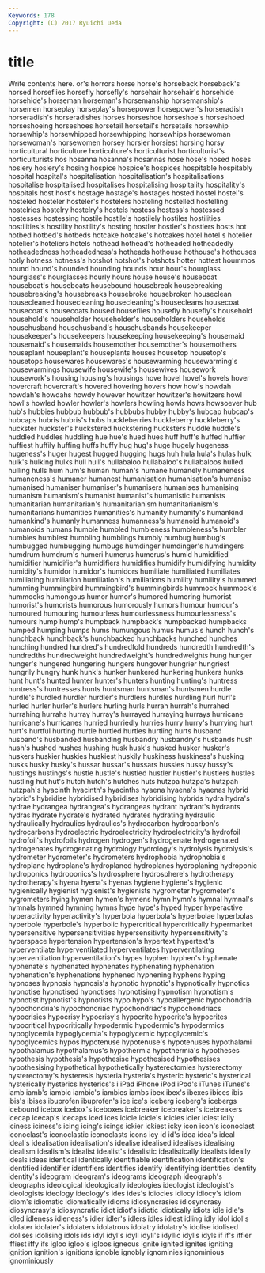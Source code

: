 ```yaml
---
Keywords: 178 
Copyright: (C) 2017 Ryuichi Ueda
---
```


# title

Write contents here.
or's horrors horse horse's horseback horseback's horsed
horseflies horsefly horsefly's horsehair horsehair's horsehide horsehide's horseman horseman's horsemanship
horsemanship's horsemen horseplay horseplay's horsepower horsepower's horseradish horseradish's horseradishes horses
horseshoe horseshoe's horseshoed horseshoeing horseshoes horsetail horsetail's horsetails horsewhip horsewhip's
horsewhipped horsewhipping horsewhips horsewoman horsewoman's horsewomen horsey horsier horsiest horsing
horsy horticultural horticulture horticulture's horticulturist horticulturist's horticulturists hos hosanna hosanna's
hosannas hose hose's hosed hoses hosiery hosiery's hosing hospice hospice's
hospices hospitable hospitably hospital hospital's hospitalisation hospitalisation's hospitalisations hospitalise hospitalised
hospitalises hospitalising hospitality hospitality's hospitals host host's hostage hostage's hostages
hosted hostel hostel's hosteled hosteler hosteler's hostelers hosteling hostelled hostelling
hostelries hostelry hostelry's hostels hostess hostess's hostessed hostesses hostessing hostile
hostile's hostilely hostiles hostilities hostilities's hostility hostility's hosting hostler hostler's
hostlers hosts hot hotbed hotbed's hotbeds hotcake hotcake's hotcakes hotel
hotel's hotelier hotelier's hoteliers hotels hothead hothead's hotheaded hotheadedly hotheadedness
hotheadedness's hotheads hothouse hothouse's hothouses hotly hotness hotness's hotshot hotshot's
hotshots hotter hottest hoummos hound hound's hounded hounding hounds hour
hour's hourglass hourglass's hourglasses hourly hours house house's houseboat houseboat's
houseboats housebound housebreak housebreaking housebreaking's housebreaks housebroke housebroken houseclean housecleaned
housecleaning housecleaning's housecleans housecoat housecoat's housecoats housed houseflies housefly housefly's
household household's householder householder's householders households househusband househusband's househusbands housekeeper
housekeeper's housekeepers housekeeping housekeeping's housemaid housemaid's housemaids housemother housemother's housemothers
houseplant houseplant's houseplants houses housetop housetop's housetops housewares housewares's housewarming
housewarming's housewarmings housewife housewife's housewives housework housework's housing housing's housings
hove hovel hovel's hovels hover hovercraft hovercraft's hovered hovering hovers
how how's howdah howdah's howdahs howdy however howitzer howitzer's howitzers
howl howl's howled howler howler's howlers howling howls hows howsoever
hub hub's hubbies hubbub hubbub's hubbubs hubby hubby's hubcap hubcap's
hubcaps hubris hubris's hubs huckleberries huckleberry huckleberry's huckster huckster's huckstered
huckstering hucksters huddle huddle's huddled huddles huddling hue hue's hued
hues huff huff's huffed huffier huffiest huffily huffing huffs huffy
hug hug's huge hugely hugeness hugeness's huger hugest hugged hugging
hugs huh hula hula's hulas hulk hulk's hulking hulks hull
hull's hullabaloo hullabaloo's hullabaloos hulled hulling hulls hum hum's human
human's humane humanely humaneness humaneness's humaner humanest humanisation humanisation's humanise
humanised humaniser humaniser's humanisers humanises humanising humanism humanism's humanist humanist's
humanistic humanists humanitarian humanitarian's humanitarianism humanitarianism's humanitarians humanities humanities's humanity
humanity's humankind humankind's humanly humanness humanness's humanoid humanoid's humanoids humans
humble humbled humbleness humbleness's humbler humbles humblest humbling humblings humbly
humbug humbug's humbugged humbugging humbugs humdinger humdinger's humdingers humdrum humdrum's
humeri humerus humerus's humid humidified humidifier humidifier's humidifiers humidifies humidify
humidifying humidity humidity's humidor humidor's humidors humiliate humiliated humiliates humiliating
humiliation humiliation's humiliations humility humility's hummed humming hummingbird hummingbird's hummingbirds
hummock hummock's hummocks humongous humor humor's humored humoring humorist humorist's
humorists humorous humorously humors humour humour's humoured humouring humourless humourlessness
humourlessness's humours hump hump's humpback humpback's humpbacked humpbacks humped humping
humps hums humungous humus humus's hunch hunch's hunchback hunchback's hunchbacked
hunchbacks hunched hunches hunching hundred hundred's hundredfold hundreds hundredth hundredth's
hundredths hundredweight hundredweight's hundredweights hung hunger hunger's hungered hungering hungers
hungover hungrier hungriest hungrily hungry hunk hunk's hunker hunkered hunkering
hunkers hunks hunt hunt's hunted hunter hunter's hunters hunting hunting's
huntress huntress's huntresses hunts huntsman huntsman's huntsmen hurdle hurdle's hurdled
hurdler hurdler's hurdlers hurdles hurdling hurl hurl's hurled hurler hurler's
hurlers hurling hurls hurrah hurrah's hurrahed hurrahing hurrahs hurray hurray's
hurrayed hurraying hurrays hurricane hurricane's hurricanes hurried hurriedly hurries hurry
hurry's hurrying hurt hurt's hurtful hurting hurtle hurtled hurtles hurtling
hurts husband husband's husbanded husbanding husbandry husbandry's husbands hush hush's
hushed hushes hushing husk husk's husked husker husker's huskers huskier
huskies huskiest huskily huskiness huskiness's husking husks husky husky's hussar
hussar's hussars hussies hussy hussy's hustings hustings's hustle hustle's hustled
hustler hustler's hustlers hustles hustling hut hut's hutch hutch's hutches
huts hutzpa hutzpa's hutzpah hutzpah's hyacinth hyacinth's hyacinths hyaena hyaena's
hyaenas hybrid hybrid's hybridise hybridised hybridises hybridising hybrids hydra hydra's
hydrae hydrangea hydrangea's hydrangeas hydrant hydrant's hydrants hydras hydrate hydrate's
hydrated hydrates hydrating hydraulic hydraulically hydraulics hydraulics's hydrocarbon hydrocarbon's hydrocarbons
hydroelectric hydroelectricity hydroelectricity's hydrofoil hydrofoil's hydrofoils hydrogen hydrogen's hydrogenate hydrogenated
hydrogenates hydrogenating hydrology hydrology's hydrolysis hydrolysis's hydrometer hydrometer's hydrometers hydrophobia
hydrophobia's hydroplane hydroplane's hydroplaned hydroplanes hydroplaning hydroponic hydroponics hydroponics's hydrosphere
hydrosphere's hydrotherapy hydrotherapy's hyena hyena's hyenas hygiene hygiene's hygienic hygienically
hygienist hygienist's hygienists hygrometer hygrometer's hygrometers hying hymen hymen's hymens
hymn hymn's hymnal hymnal's hymnals hymned hymning hymns hype hype's
hyped hyper hyperactive hyperactivity hyperactivity's hyperbola hyperbola's hyperbolae hyperbolas hyperbole
hyperbole's hyperbolic hypercritical hypercritically hypermarket hypersensitive hypersensitivities hypersensitivity hypersensitivity's hyperspace
hypertension hypertension's hypertext hypertext's hyperventilate hyperventilated hyperventilates hyperventilating hyperventilation hyperventilation's
hypes hyphen hyphen's hyphenate hyphenate's hyphenated hyphenates hyphenating hyphenation hyphenation's
hyphenations hyphened hyphening hyphens hyping hypnoses hypnosis hypnosis's hypnotic hypnotic's
hypnotically hypnotics hypnotise hypnotised hypnotises hypnotising hypnotism hypnotism's hypnotist hypnotist's
hypnotists hypo hypo's hypoallergenic hypochondria hypochondria's hypochondriac hypochondriac's hypochondriacs hypocrisies
hypocrisy hypocrisy's hypocrite hypocrite's hypocrites hypocritical hypocritically hypodermic hypodermic's hypodermics
hypoglycemia hypoglycemia's hypoglycemic hypoglycemic's hypoglycemics hypos hypotenuse hypotenuse's hypotenuses hypothalami
hypothalamus hypothalamus's hypothermia hypothermia's hypotheses hypothesis hypothesis's hypothesise hypothesised hypothesises
hypothesising hypothetical hypothetically hysterectomies hysterectomy hysterectomy's hysteresis hysteria hysteria's hysteric
hysteric's hysterical hysterically hysterics hysterics's i iPad iPhone iPod iPod's
iTunes iTunes's iamb iamb's iambic iambic's iambics iambs ibex ibex's
ibexes ibices ibis ibis's ibises ibuprofen ibuprofen's ice ice's iceberg
iceberg's icebergs icebound icebox icebox's iceboxes icebreaker icebreaker's icebreakers icecap
icecap's icecaps iced ices icicle icicle's icicles icier iciest icily
iciness iciness's icing icing's icings ickier ickiest icky icon icon's
iconoclast iconoclast's iconoclastic iconoclasts icons icy id id's idea idea's
ideal ideal's idealisation idealisation's idealise idealised idealises idealising idealism idealism's
idealist idealist's idealistic idealistically idealists ideally ideals ideas identical identically
identifiable identification identification's identified identifier identifiers identifies identify identifying identities
identity identity's ideogram ideogram's ideograms ideograph ideograph's ideographs ideological ideologically
ideologies ideologist ideologist's ideologists ideology ideology's ides ides's idiocies idiocy
idiocy's idiom idiom's idiomatic idiomatically idioms idiosyncrasies idiosyncrasy idiosyncrasy's idiosyncratic
idiot idiot's idiotic idiotically idiots idle idle's idled idleness idleness's
idler idler's idlers idles idlest idling idly idol idol's idolater
idolater's idolaters idolatrous idolatry idolatry's idolise idolised idolises idolising idols
ids idyl idyl's idyll idyll's idyllic idylls idyls if if's
iffier iffiest iffy ifs igloo igloo's igloos igneous ignite ignited
ignites igniting ignition ignition's ignitions ignoble ignobly ignominies ignominious ignominiously
